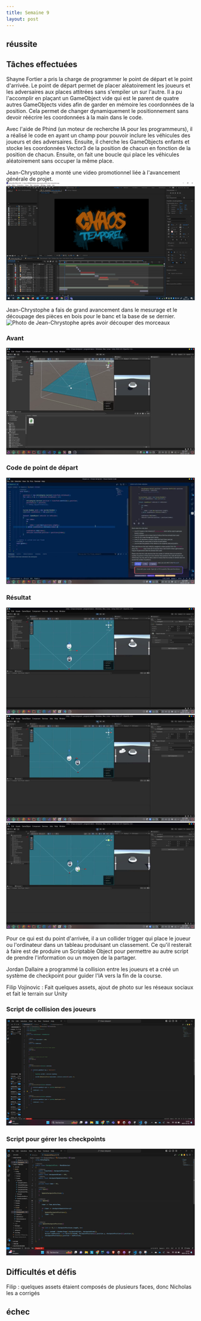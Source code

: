 ```yaml
---
title: Semaine 9
layout: post
---
```


## réussite


## Tâches effectuées

Shayne Fortier a pris la charge de programmer le point de départ et le point d'arrivée. Le point de départ permet de placer aléatoirement les joueurs et les adversaires aux places attitrées sans s'empiler un sur l'autre. Il a pu l'accomplir en plaçant un GameObject vide qui est le parent de quatre autres GameObjects vides afin de garder en mémoire les coordonnées de la position. Cela permet de changer dynamiquement le positionnement sans devoir réécrire les coordonnées à la main dans le code.

Avec l'aide de Phind (un moteur de recherche IA pour les programmeurs), il a réalisé le code en ayant un champ pour pouvoir inclure les véhicules des joueurs et des adversaires. Ensuite, il cherche les GameObjects enfants et stocke les coordonnées Vector3 de la position de chacun en fonction de la position de chacun. Ensuite, on fait une boucle qui place les véhicules aléatoirement sans occuper la même place.

Jean-Chrystophe a monté une video promotionnel liée à l'avancement générale de projet.
![capture de la conception vidéo](../medias/capture_compo_vid.png)

Jean-Chrystophe a fais de grand avancement dans le mesurage et le découpage des pièces en bois pour le banc et la base de se dernier.
![Photo de Jean-Chrystophe après avoir découper des morceaux](../medias/découpage_base_banc.png)

### Avant
![Capture écran de l'état avant l'ajout de point de départ et d'arrivé](../medias/avant-depart.png)

### Code de point de départ
![Capture écran du code pour le point de départ](../medias/apercu-code-depart.png)

### Résultat
![Première variation de placement des joueurs](../medias/positions-variatioon-01.png)
![Deuxième exemple de placement des joueurs](../medias/position-variation-03.png)
![Troisième exemple de placement des joueurs](../medias/position-variation-04.png)

Pour ce qui est du point d'arrivée, il a un collider trigger qui place le joueur ou l'ordinateur dans un tableau produisant un classement. Ce qu'il resterait à faire est de produire un Scriptable Object pour permettre au autre script de prendre l'information ou un moyen de la partager.

Jordan Dallaire a programmé la collision entre les joueurs et a créé un système de checkpoint pour guider l'IA vers la fin de la course.

Filip Vojinovic : Fait quelques assets, ajout de photo sur les réseaux sociaux et fait le terrain sur Unity

### Script de collision des joueurs
![Collision des joueurs](../medias/collision.jpg)

### Script pour gérer les checkpoints
![Checkpoints](../medias/checkpoint.jpg)

## Difficultés et défis
Filip : quelques assets étaient composés de plusieurs faces, donc Nicholas les a corrigés


## échec
